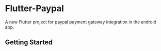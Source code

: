 # Flutter-Paypal

A new Flutter project for paypal payment gateway integration in the android app.

## Getting Started



